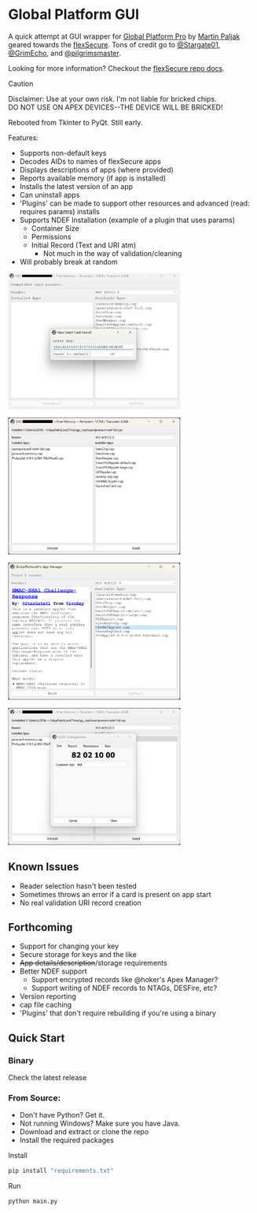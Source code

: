 # Global Platform GUI
A quick attempt at GUI wrapper for [Global Platform Pro](https://github.com/martinpaljak/GlobalPlatformPro) by 
[Martin Paljak](https://github.com/martinpaljak) geared towards the [flexSecure](https://dngr.us/flexsecure).
Tons of credit go to [@Stargate01](https://github.com/stargate01), [@GrimEcho](https://forum.dangerousthings.com/u/grimecho/summary), and [@pilgrimsmaster](https://forum.dangerousthings.com/u/pilgrimsmaster/summary).

Looking for more information? Checkout the [flexSecure repo docs](https://github.com/DangerousThings/flexsecure-applets/tree/master/docs).

> [!CAUTION]
> Disclaimer: Use at your own risk. I'm not liable for bricked chips.<br />
> DO NOT USE ON APEX DEVICES--THE DEVICE WILL BE BRICKED!

Rebooted from Tkinter to PyQt. Still early.

Features:
- Supports non-default keys
- Decodes AIDs to names of flexSecure apps
- Displays descriptions of apps (where provided)
- Reports available memory (if app is installed)
- Installs the latest version of an app
- Can uninstall apps
- 'Plugins' can be made to support other resources and advanced (read: requires params) installs
- Supports NDEF Installation (example of a plugin that uses params)
  - Container Size
  - Permissions
  - Initial Record (Text and URI atm)
    - Not much in the way of validation/cleaning
- Will probably break at random

<img src="screenshot_key_prompt.png" width=350 /><br />

<img src="screenshot.png" width=350/><br />

<img src="screenshot_app_description.png" width=350 /><br />

<img src="screenshot_ndef.png" width=350/>

## Known Issues
- Reader selection hasn't been tested
- Sometimes throws an error if a card is present on app start
- No real validation URI record creation

## Forthcoming
- Support for changing your key
- Secure storage for keys and the like
- ~~App details/description~~/storage requirements
- Better NDEF support
  - Support encrypted records like @hoker's Apex Manager?
  - Support writing of NDEF records to NTAGs, DESFire, etc?
- Version reporting
- cap file caching
- 'Plugins' that don't require rebuilding if you're using a binary

## Quick Start

### Binary

Check the latest release

### From Source:

- Don't have Python? Get it.
- Not running Windows? Make sure you have Java.
- Download and extract or clone the repo
- Install the required packages

Install

```bash
pip install "requirements.txt" 
```

Run

```bash
python main.py
```
